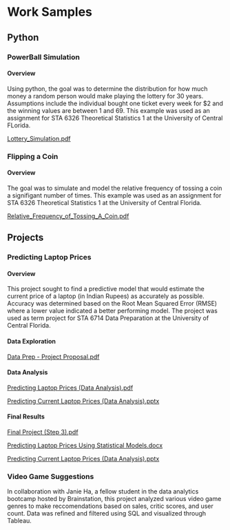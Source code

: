 # Work Samples

## Python
### PowerBall Simulation
#### Overview
Using python, the goal was to determine the distribution for how much money a random person would make playing the lottery for 30 years. Assumptions include the individual bought one ticket every week for $2 and the winning values are between 1 and 69. This example was used as an assignment for STA 6326 Theoretical Statistics 1 at the University of Central FLorida.

[Lottery_Simulation.pdf](https://github.com/user-attachments/files/16009181/Lottery_Simulation.pdf)
### Flipping a Coin
#### Overview
The goal was to simulate and model the relative frequency of tossing a coin a signifigant number of times. This example was used as an assignment for STA 6326 Theoretical Statistics 1 at the University of Central Florida.

[Relative_Frequency_of_Tossing_A_Coin.pdf](https://github.com/user-attachments/files/16009173/Relative_Frequency_of_Tossing_A_Coin.pdf)

## Projects
### Predicting Laptop Prices
#### Overview
This project sought to find a predictive model that would estimate the current price of a laptop (in Indian Rupees) as accurately as possible. Accuracy was determined based on the Root Mean Squared Error (RMSE) where a lower value indicated a better performing model. The project was used as term project for STA 6714 Data Preparation at the University of Central Florida.

#### Data Exploration
[Data Prep - Project Proposal.pdf](https://github.com/user-attachments/files/16009343/Data.Prep.-.Project.Proposal.pdf)

#### Data Analysis

[Predicting Laptop Prices (Data Analysis).pdf](https://github.com/user-attachments/files/16023917/Predicting.Laptop.Prices.Data.Analysis.pdf)


[Predicting Current Laptop Prices (Data Analysis).pptx](https://github.com/user-attachments/files/16009350/Predicting.Current.Laptop.Prices.Data.Analysis.pptx)
#### Final Results
[Final Project (Step 3).pdf](https://github.com/user-attachments/files/16023937/Final.Project.Step.3.pdf)

[Predicting Laptop Prices Using Statistical Models.docx](https://github.com/user-attachments/files/16023940/Predicting.Laptop.Prices.Using.Statistical.Models.docx)

[Predicting Current Laptop Prices (Data Analysis).pptx](https://github.com/user-attachments/files/16023939/Predicting.Current.Laptop.Prices.Data.Analysis.pptx)

### Video Game Suggestions
In collaboration with Janie Ha, a fellow student in the data analytics bootcamp hosted by Brainstation, this project analyzed various video game genres to make reccomendations based on sales, critic scores, and user count. Data was refined and filtered using SQL and visualized through Tableau. 



